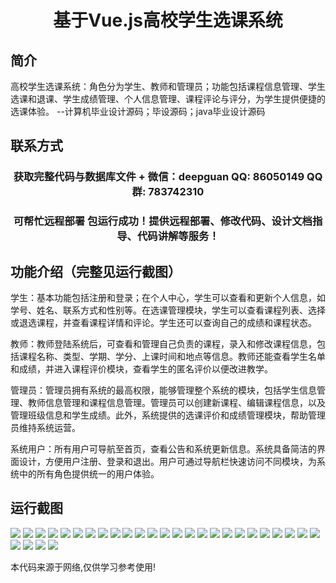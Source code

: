 <p><h1 align="center">基于Vue.js高校学生选课系统</h1></p>

## 简介
高校学生选课系统：角色分为学生、教师和管理员；功能包括课程信息管理、学生选课和退课、学生成绩管理、个人信息管理、课程评论与评分，为学生提供便捷的选课体验。    --计算机毕业设计源码；毕设源码；java毕业设计源码


## 联系方式
<p><h3 align="center">获取完整代码与数据库文件 + 微信：deepguan QQ: 86050149 QQ群: 783742310</h3></p>
<p><h3 align="center">可帮忙远程部署 包运行成功！提供远程部署、修改代码、设计文档指导、代码讲解等服务！</h3></p>

## 功能介绍（完整见运行截图）
学生：基本功能包括注册和登录；在个人中心，学生可以查看和更新个人信息，如学号、姓名、联系方式和性别等。在选课管理模块，学生可以查看课程列表、选择或退选课程，并查看课程详情和评论。学生还可以查询自己的成绩和课程状态。

教师：教师登陆系统后，可查看和管理自己负责的课程，录入和修改课程信息，包括课程名称、类型、学期、学分、上课时间和地点等信息。教师还能查看学生名单和成绩，并进入课程评价模块，查看学生的匿名评价以便改进教学。

管理员：管理员拥有系统的最高权限，能够管理整个系统的模块，包括学生信息管理、教师信息管理和课程信息管理。管理员可以创建新课程、编辑课程信息，以及管理班级信息和学生成绩。此外，系统提供的选课评价和成绩管理模块，帮助管理员维持系统运营。

系统用户：所有用户可导航至首页，查看公告和系统更新信息。系统具备简洁的界面设计，方便用户注册、登录和退出。用户可通过导航栏快速访问不同模块，为系统中的所有角色提供统一的用户体验。


## 运行截图
![](https://bs-1329754181.cos.ap-shanghai.myqcloud.com/spring/VueJsCollegeCourseSelectionSystem/img/001.jpg)
![](https://bs-1329754181.cos.ap-shanghai.myqcloud.com/spring/VueJsCollegeCourseSelectionSystem/img/002.jpg)
![](https://bs-1329754181.cos.ap-shanghai.myqcloud.com/spring/VueJsCollegeCourseSelectionSystem/img/003.jpg)
![](https://bs-1329754181.cos.ap-shanghai.myqcloud.com/spring/VueJsCollegeCourseSelectionSystem/img/004.jpg)
![](https://bs-1329754181.cos.ap-shanghai.myqcloud.com/spring/VueJsCollegeCourseSelectionSystem/img/005.jpg)
![](https://bs-1329754181.cos.ap-shanghai.myqcloud.com/spring/VueJsCollegeCourseSelectionSystem/img/006.jpg)
![](https://bs-1329754181.cos.ap-shanghai.myqcloud.com/spring/VueJsCollegeCourseSelectionSystem/img/007.jpg)
![](https://bs-1329754181.cos.ap-shanghai.myqcloud.com/spring/VueJsCollegeCourseSelectionSystem/img/008.jpg)
![](https://bs-1329754181.cos.ap-shanghai.myqcloud.com/spring/VueJsCollegeCourseSelectionSystem/img/009.jpg)
![](https://bs-1329754181.cos.ap-shanghai.myqcloud.com/spring/VueJsCollegeCourseSelectionSystem/img/010.jpg)
![](https://bs-1329754181.cos.ap-shanghai.myqcloud.com/spring/VueJsCollegeCourseSelectionSystem/img/011.jpg)
![](https://bs-1329754181.cos.ap-shanghai.myqcloud.com/spring/VueJsCollegeCourseSelectionSystem/img/012.jpg)
![](https://bs-1329754181.cos.ap-shanghai.myqcloud.com/spring/VueJsCollegeCourseSelectionSystem/img/013.jpg)
![](https://bs-1329754181.cos.ap-shanghai.myqcloud.com/spring/VueJsCollegeCourseSelectionSystem/img/014.jpg)
![](https://bs-1329754181.cos.ap-shanghai.myqcloud.com/spring/VueJsCollegeCourseSelectionSystem/img/015.jpg)
![](https://bs-1329754181.cos.ap-shanghai.myqcloud.com/spring/VueJsCollegeCourseSelectionSystem/img/016.jpg)
![](https://bs-1329754181.cos.ap-shanghai.myqcloud.com/spring/VueJsCollegeCourseSelectionSystem/img/017.jpg)
![](https://bs-1329754181.cos.ap-shanghai.myqcloud.com/spring/VueJsCollegeCourseSelectionSystem/img/018.jpg)
![](https://bs-1329754181.cos.ap-shanghai.myqcloud.com/spring/VueJsCollegeCourseSelectionSystem/img/019.jpg)
![](https://bs-1329754181.cos.ap-shanghai.myqcloud.com/spring/VueJsCollegeCourseSelectionSystem/img/020.jpg)
![](https://bs-1329754181.cos.ap-shanghai.myqcloud.com/spring/VueJsCollegeCourseSelectionSystem/img/021.jpg)
![](https://bs-1329754181.cos.ap-shanghai.myqcloud.com/spring/VueJsCollegeCourseSelectionSystem/img/022.jpg)
![](https://bs-1329754181.cos.ap-shanghai.myqcloud.com/spring/VueJsCollegeCourseSelectionSystem/img/023.jpg)
![](https://bs-1329754181.cos.ap-shanghai.myqcloud.com/spring/VueJsCollegeCourseSelectionSystem/img/024.jpg)
![](https://bs-1329754181.cos.ap-shanghai.myqcloud.com/spring/VueJsCollegeCourseSelectionSystem/img/025.jpg)
![](https://bs-1329754181.cos.ap-shanghai.myqcloud.com/spring/VueJsCollegeCourseSelectionSystem/img/026.jpg)
![](https://bs-1329754181.cos.ap-shanghai.myqcloud.com/spring/VueJsCollegeCourseSelectionSystem/img/027.jpg)
![](https://bs-1329754181.cos.ap-shanghai.myqcloud.com/spring/VueJsCollegeCourseSelectionSystem/img/028.jpg)
![](https://bs-1329754181.cos.ap-shanghai.myqcloud.com/spring/VueJsCollegeCourseSelectionSystem/img/029.jpg)

<p>本代码来源于网络,仅供学习参考使用!</p>
